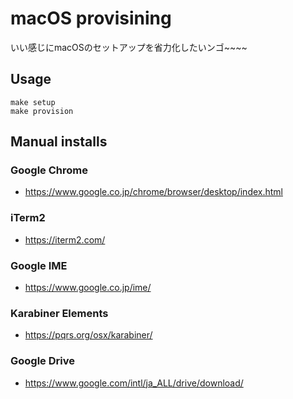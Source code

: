 # macOS provisining

いい感じにmacOSのセットアップを省力化したいンゴ~~~~

## Usage
```
make setup
make provision
```

## Manual installs
### Google Chrome
* https://www.google.co.jp/chrome/browser/desktop/index.html

### iTerm2
* https://iterm2.com/

### Google IME
* https://www.google.co.jp/ime/

### Karabiner Elements
* https://pqrs.org/osx/karabiner/

### Google Drive
* https://www.google.com/intl/ja_ALL/drive/download/
